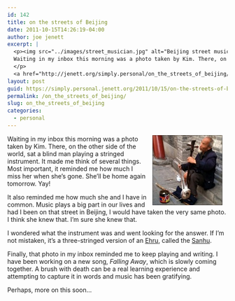 ```yaml
---
id: 142
title: on the streets of Beijing
date: 2011-10-15T14:26:19-04:00
author: joe jenett
excerpt: |
  <p><img src="../images/street_musician.jpg" alt="Beijing street musician" style="position:relative;float:right;margin:0 12px;border:none;" />
  Waiting in my inbox this morning was a photo taken by Kim. There, on the other side of the world, sat a blind man playing a stringed instrument. It made me think of several things. Most important, it reminded me how much I miss her when she's gone. She'll be home again tomorrow. Yay!
  </p>
  <a href="http://jenett.org/simply.personal/on_the_streets_of_beijing/#more">Continue reading "on the streets of Beijing" &raquo;</a>
layout: post
guid: https://simply.personal.jenett.org/2011/10/15/on-the-streets-of-beijing/
permalink: /on_the_streets_of_beijing/
slug: on_the_streets_of_beijing
categories:
  - personal
---
```

<img src="../images/street_musician.jpg" alt="Beijing street musician" style="position:relative;float:right;margin:0 12px;border:none;" />  
Waiting in my inbox this morning was a photo taken by Kim. There, on the other side of the world, sat a blind man playing a stringed instrument. It made me think of several things. Most important, it reminded me how much I miss her when she’s gone. She’ll be home again tomorrow. Yay! 

<!--more-->

It also reminded me how much she and I have in common. Music plays a big part in our lives and had I been on that street in Beijing, I would have taken the very same photo. I think she knew that. I’m sure she knew that. 

I wondered what the instrument was and went looking for the answer. If I’m not mistaken, it’s a three-stringed version of an [Ehru](http://en.wikipedia.org/wiki/Erhu), called the [Sanhu](http://en.wikipedia.org/wiki/Sanhu). 

Finally, that photo in my inbox reminded me to keep playing and writing. I have been working on a new song, _Falling Away_, which is slowly coming together. A brush with death can be a real learning experience and attempting to capture it in words and music has been gratifying. 

Perhaps, more on this soon...